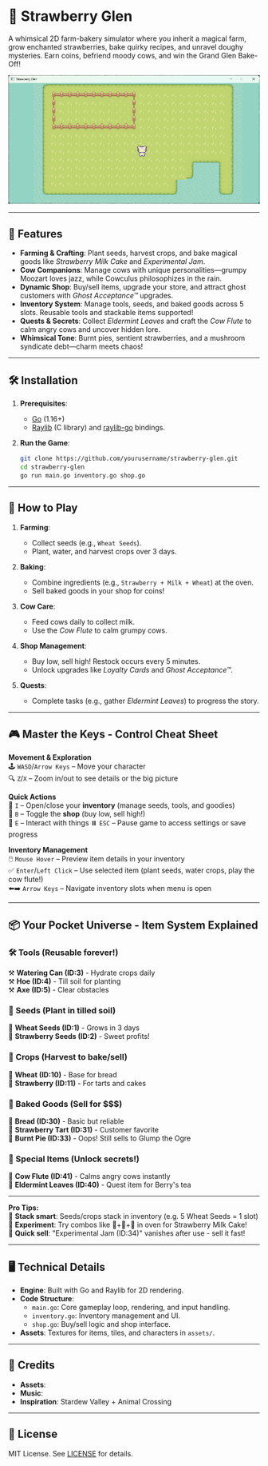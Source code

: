 # 🍓 Strawberry Glen

A whimsical 2D farm-bakery simulator where you inherit a magical farm, grow enchanted strawberries, bake quirky recipes, and unravel doughy mysteries. Earn coins, befriend moody cows, and win the Grand Glen Bake-Off!

![Gameplay Preview](assets/preview.png)

---

## 🌟 Features

- **Farming & Crafting**: Plant seeds, harvest crops, and bake magical goods like _Strawberry Milk Cake_ and _Experimental Jam_.
- **Cow Companions**: Manage cows with unique personalities—grumpy Moozart loves jazz, while Cowculus philosophizes in the rain.
- **Dynamic Shop**: Buy/sell items, upgrade your store, and attract ghost customers with _Ghost Acceptance™_ upgrades.
- **Inventory System**: Manage tools, seeds, and baked goods across 5 slots. Reusable tools and stackable items supported!
- **Quests & Secrets**: Collect _Eldermint Leaves_ and craft the _Cow Flute_ to calm angry cows and uncover hidden lore.
- **Whimsical Tone**: Burnt pies, sentient strawberries, and a mushroom syndicate debt—charm meets chaos!

---

## 🛠️ Installation

1. **Prerequisites**:

   - [Go](https://golang.org/dl/) (1.16+)
   - [Raylib](https://www.raylib.com/) (C library) and [raylib-go](https://github.com/gen2brain/raylib-go) bindings.

2. **Run the Game**:
   ```bash
   git clone https://github.com/yourusername/strawberry-glen.git
   cd strawberry-glen
   go run main.go inventory.go shop.go
   ```

---

## 🥧 How to Play

1. **Farming**:
   - Collect seeds (e.g., `Wheat Seeds`).
   - Plant, water, and harvest crops over 3 days.
2. **Baking**:

   - Combine ingredients (e.g., `Strawberry + Milk + Wheat`) at the oven.
   - Sell baked goods in your shop for coins!

3. **Cow Care**:

   - Feed cows daily to collect milk.
   - Use the _Cow Flute_ to calm grumpy cows.

4. **Shop Management**:

   - Buy low, sell high! Restock occurs every 5 minutes.
   - Unlock upgrades like _Loyalty Cards_ and _Ghost Acceptance™_.

5. **Quests**:
   - Complete tasks (e.g., gather _Eldermint Leaves_) to progress the story.

---

## 🎮 Master the Keys - Control Cheat Sheet

**Movement & Exploration**  
🕹️ `WASD`/`Arrow Keys` – Move your character  
🔍 `Z`/`X` – Zoom in/out to see details or the big picture

**Quick Actions**  
🎒 `I` – Open/close your **inventory** (manage seeds, tools, and goodies)  
🏪 `B` – Toggle the **shop** (buy low, sell high!)  
🏪 `E` – Interact with things
⏸️ `ESC` – Pause game to access settings or save progress

**Inventory Management**  
🖱️ `Mouse Hover` – Preview item details in your inventory  
✅ `Enter`/`Left Click` – Use selected item (plant seeds, water crops, play the cow flute!)  
⬅️➡️ `Arrow Keys` – Navigate inventory slots when menu is open

---

## 📦 Your Pocket Universe - Item System Explained

### 🛠️ Tools (Reusable forever!)

⚒️ **Watering Can (ID:3)** - Hydrate crops daily  
⚒️ **Hoe (ID:4)** - Till soil for planting  
⚒️ **Axe (ID:5)** - Clear obstacles

### 🌱 Seeds (Plant in tilled soil)

🌾 **Wheat Seeds (ID:1)** - Grows in 3 days  
🌾 **Strawberry Seeds (ID:2)** - Sweet profits!

### 🍓 Crops (Harvest to bake/sell)

🧺 **Wheat (ID:10)** - Base for bread  
🧺 **Strawberry (ID:11)** - For tarts and cakes

### 🥧 Baked Goods (Sell for $$$)

🧁 **Bread (ID:30)** - Basic but reliable  
🧁 **Strawberry Tart (ID:31)** - Customer favorite  
🧁 **Burnt Pie (ID:33)** - Oops! Still sells to Glump the Ogre

### 🐄 Special Items (Unlock secrets!)

🎵 **Cow Flute (ID:41)** - Calms angry cows instantly  
🍃 **Eldermint Leaves (ID:40)** - Quest item for Berry's tea

---

**Pro Tips:**  
🔸 **Stack smart**: Seeds/crops stack in inventory (e.g. 5 Wheat Seeds = 1 slot)  
🔹 **Experiment**: Try combos like 🍓+🥛+🌾 in oven for Strawberry Milk Cake!  
🔻 **Quick sell**: "Experimental Jam (ID:34)" vanishes after use - sell it fast!

---

## 🖥️ Technical Details

- **Engine**: Built with Go and Raylib for 2D rendering.
- **Code Structure**:
  - `main.go`: Core gameplay loop, rendering, and input handling.
  - `inventory.go`: Inventory management and UI.
  - `shop.go`: Buy/sell logic and shop interface.
- **Assets**: Textures for items, tiles, and characters in `assets/`.

---

## 🙌 Credits

- **Assets**:
- **Music**:
- **Inspiration**: Stardew Valley + Animal Crossing

---

## 📜 License

MIT License. See [LICENSE](LICENSE) for details.
